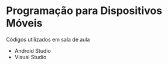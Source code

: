 # Programação para Dispositivos Móveis

Códigos utilizados em sala de aula

- Android Studio
- Visual Studio
